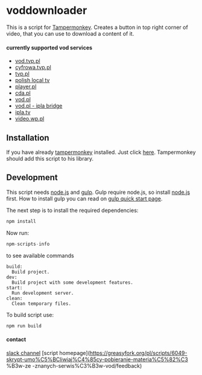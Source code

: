 # voddownloader

This is a script for [Tampermonkey](https://tampermonkey.net/index.php ). 
Creates a button in top right corner of video, that you can use to download a content of it.

#### currently supported vod services
- [vod.tvp.pl](https://vod.tvp.pl/)
- [cyfrowa.tvp.pl](https://cyfrowa.tvp.pl)
- [tvp.pl](http://www.tvp.pl)
- [polish local tv](https://regiony.tvp.pl/)
- [player.pl](https://player.pl/)
- [cda.pl](https://www.cda.pl)
- [vod.pl](https://vod.pl/)
- [vod.pl - ipla bridge](https://vod.pl/cyfrowy-polsat-iplatv)
- [ipla.tv](https://www.ipla.tv)
- [video.wp.pl](https://video.wp.pl)

## Installation

If you have already [tampermonkey](https://tampermonkey.net/index.php ) installed. Just click [here](https://github.com/zacny/voddownloader/raw/master/dist/voddownloader.user.js). Tampermonkey should add this script to his library.

## Development

This script needs [node.js](https://nodejs.org/en/) and [gulp](https://gulpjs.com/).
Gulp require node.js, so install [node.js](https://nodejs.org/en/download/) first.
How to install gulp you can read on [gulp quick start page](https://gulpjs.com/docs/en/getting-started/quick-start).

The next step is to install the required dependencies:
```javascript
npm install
```
Now run:
```javascript
npm-scripts-info
```
to see available commands
```raw
build:
  Build project.
dev:
  Build project with some development features.
start:
  Run development server.
clean:
  Clean temporary files.
```
To build script use:
```javascript
npm run build
```

#### contact

[slack channel](https://zacny.slack.com/messages/CEJJWS6HK)
[script homepage](https://greasyfork.org/pl/scripts/6049-skrypt-umo%C5%BCliwiaj%C4%85cy-pobieranie-materia%C5%82%C3
%B3w-ze
-znanych-serwis%C3%B3w-vod/feedback)
